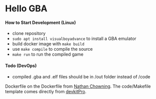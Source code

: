 # Hello GBA

#### How to Start Development (Linux)
* clone repository
* `sudo apt install visualboyadvance` to install a GBA emulator
* build docker image with `make build`
* use `make compile` to compile the source
* `make run` to run the compiled game

#### Todo (DevOps)
* compiled .gba and .elf files should be in /out folder instead of /code


Dockerfile on the Dockerfile from [Nathan Chowning](https://github.com/nchowning/dockerfiles/tree/master/switchdev). 
The code/Makefile template comes directly from [devkitPro](https://github.com/devkitPro/gba-examples).
